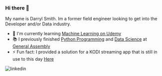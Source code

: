 ### Hi there 👋 
My name is Darryl Smith. Im a former field engineer looking to get into the Developer and/or Data industry.
- :seedling: I'm currently learning [Machine Learning on Udemy](https://www.udemy.com/course/data-science-and-machine-learning-with-python-hands-on/)
- :books: I previously finished [Python Programming](https://generalassemb.ly/education/python-programming/) and [Data Science](https://generalassemb.ly/education/data-science/) at [General Assembly](https://generalassemb.ly)
- :zap: Fun fact: I provided a solution for a KODI streaming app that is still in use to this day [Here](https://forum.kodi.tv/showthread.php?tid=243756&pid=2454782&highlight=dash#pid2454782)

![linkedin](https://encrypted-tbn0.gstatic.com/images?q=tbn%3AANd9GcS0yemNvRThmw1TEjvjtBVDdCtMD3Aji_52vnOAwvs&usqp=CAU)
<!--
**ds185216/ds185216** is a ✨ _special_ ✨ repository because its `README.md` (this file) appears on your GitHub profile.

Here are some ideas to get you started:

- 🔭 I’m currently working on ...
- 🌱 I’m currently learning ...
- 👯 I’m looking to collaborate on ...
- 🤔 I’m looking for help with ...
- 💬 Ask me about ...
- 📫 How to reach me: ...
- 😄 Pronouns: ...
- ⚡ Fun fact: ...
-->
